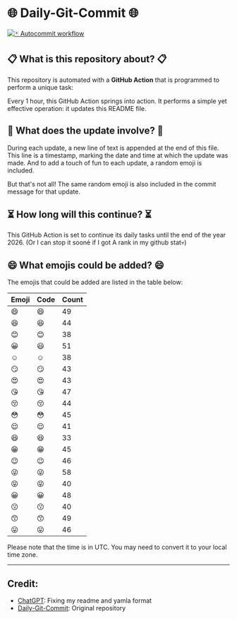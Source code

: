 # 🌐 Daily-Git-Commit 🌐

[![🃏 Autocommit workflow](https://github.com/kleqing/git-auto-commit/actions/workflows/main.yaml/badge.svg?event=check_run)](https://github.com/kleqing/git-auto-commit/actions/workflows/main.yaml)

## 📋 What is this repository about? 📋

This repository is automated with a **GitHub Action** that is programmed to perform a unique task:

Every 1 hour, this GitHub Action springs into action. It performs a simple yet effective operation: it updates this README file.

## 🔄 What does the update involve? 🔄

During each update, a new line of text is appended at the end of this file. This line is a timestamp, marking the date and time at which the update was made. And to add a touch of fun to each update, a random emoji is included.

But that's not all! The same random emoji is also included in the commit message for that update.

## ⏳ How long will this continue? ⏳

This GitHub Action is set to continue its daily tasks until the end of the year 2026. (Or I can stop it soonẻ if I got A rank in my github stat💀)

## 😄 What emojis could be added? 😄

The emojis that could be added are listed in the table below:

| Emoji | Code | Count |
| --- | --- | --- |
| 😄 | :smile: | 49 |
| 😆 | :laughing: | 44 |
| 😊 | :blush: | 38 |
| 😀 | :smiley: | 51 |
| ☺️ | :relaxed: | 38 |
| 😏 | :smirk: | 43 |
| 😍 | :heart_eyes: | 43 |
| 😘 | :kissing_heart: | 47 |
| 😚 | :kissing_closed_eyes: | 44 |
| 😳 | :flushed: | 45 |
| 😌 | :relieved: | 41 |
| 😆 | :satisfied: | 33 |
| 😁 | :grin: | 45 |
| 😉 | :wink: | 46 |
| 😜 | :stuck_out_tongue_winking_eye: | 58 |
| 😝 | :stuck_out_tongue_closed_eyes: | 40 |
| 😀 | :grinning: | 48 |
| 😗 | :kissing: | 40 |
| 😙 | :kissing_smiling_eyes: | 49 |
| 😛 | :stuck_out_tongue: | 46 |

Please note that the time is in UTC. You may need to convert it to your local time zone.

---

## Credit:

- [ChatGPT](chatgpt.com): Fixing my readme and yamla format
- [Daily-Git-Commit](https://github.com/diegomarty/daily-git-commit): Original repository

